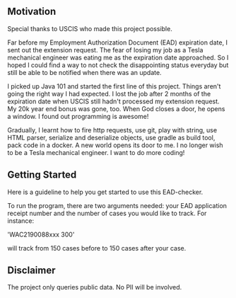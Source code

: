 ## Motivation

Special thanks to USCIS who made this project possible.

Far before my Employment Authorization Document (EAD) expiration date, I sent out the extension request. The fear of losing my job as a Tesla mechanical engineer was eating me as the expiration date approached. So I hoped I could find a way to not check the disappointing status everyday but still be able to be notified when there was an update.

I picked up Java 101 and started the first line of this project. Things aren't going the right way I had expected. I lost the job after 2 months of the expiration date when USCIS still hadn't processed my extension request. My 20k year end bonus was gone, too. When God closes a door, he opens a window. I found out programming is awesome!

Gradually, I learnt how to fire http requests, use git, play with string, use HTML parser, serialize and deserialize objects, use gradle as build tool, pack code in a docker. A new world opens its door to me. I no longer wish to be a Tesla mechanical engineer. I want to do more coding!

## Getting Started

Here is a guideline to help you get started to use this EAD-checker.

To run the program, there are two arguments needed: your EAD application receipt number and the number of cases you would like to track. For instance:

'WAC2190088xxx 300'

will track from 150 cases before to 150 cases after your case.

## Disclaimer

The project only queries public data. No PII will be involved.

